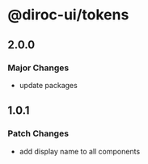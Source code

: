# @diroc-ui/tokens

## 2.0.0

### Major Changes

- update packages

## 1.0.1

### Patch Changes

- add display name to all components
